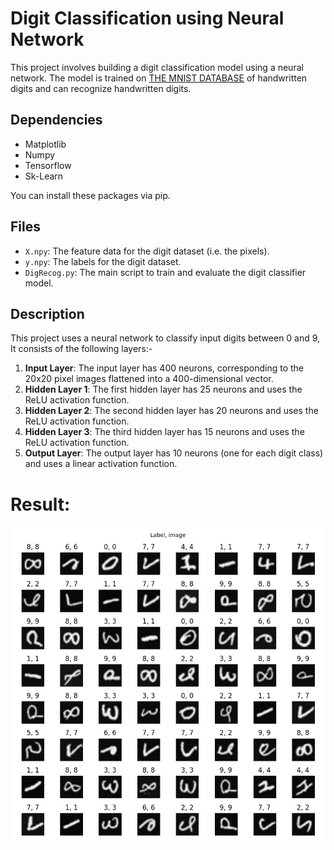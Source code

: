 # Digit Classification using Neural Network
This project involves building a digit classification model using a neural network. The model is trained on  [THE MNIST DATABASE]( http://yann.lecun.com/exdb/mnist/) of handwritten digits and can recognize handwritten digits.

## Dependencies
<ul><li>Matplotlib</li>
<li>Numpy</li>
<li>Tensorflow</li>
<li>Sk-Learn</li>
</ul>
You can install these packages via pip.

## Files
-   `X.npy`: The feature data for the digit dataset (i.e. the pixels).
-   `y.npy`: The labels for the digit dataset.
-   `DigRecog.py`: The main script to train and evaluate the digit classifier model.

## Description
This project uses a neural network to classify input digits between 0 and 9, It consists of the following layers:-
1. **Input Layer**: The input layer has 400 neurons, corresponding to the 20x20 pixel images flattened into a 400-dimensional vector.
2. **Hidden Layer 1**: The first hidden layer has 25 neurons and uses the ReLU activation function.
3.  **Hidden Layer 2**: The second hidden layer has 20 neurons and uses the ReLU activation function.
4. **Hidden Layer 3**: The third hidden layer has 15 neurons and uses the ReLU activation function.
5. **Output Layer**: The output layer has 10 neurons (one for each digit class) and uses a linear activation function. 

# Result:

<img src="/img/Predictions.png" />
